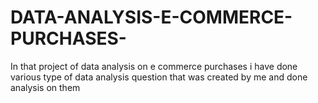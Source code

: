 # DATA-ANALYSIS-E-COMMERCE-PURCHASES-
In that project of data analysis on e commerce purchases i have done various type of data analysis question that was created by me and done analysis on them 

